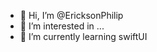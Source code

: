 - 👋 Hi, I’m @EricksonPhilip
- 👀 I’m interested in ...
- 🌱 I’m currently learning swiftUI

<!---
EricksonPhilip/EricksonPhilip is a ✨ special ✨ repository because its `README.md` (this file) appears on your GitHub profile.
You can click the Preview link to take a look at your changes.
--->
